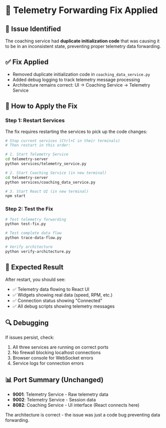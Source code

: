 # 🔧 Telemetry Forwarding Fix Applied

## 🐛 Issue Identified

The coaching service had **duplicate initialization code** that was causing it to be in an inconsistent state, preventing proper telemetry data forwarding.

## ✅ Fix Applied

- Removed duplicate initialization code in `coaching_data_service.py`
- Added debug logging to track telemetry message processing
- Architecture remains correct: UI → Coaching Service → Telemetry Service

## 🚀 How to Apply the Fix

### Step 1: Restart Services

The fix requires restarting the services to pick up the code changes:

```bash
# Stop current services (Ctrl+C in their terminals)
# Then restart in this order:

# 1. Start Telemetry Service
cd telemetry-server
python services/telemetry_service.py

# 2. Start Coaching Service (in new terminal)
cd telemetry-server
python services/coaching_data_service.py

# 3. Start React UI (in new terminal)
npm start
```

### Step 2: Test the Fix

```bash
# Test telemetry forwarding
python test-fix.py

# Test complete data flow
python trace-data-flow.py

# Verify architecture
python verify-architecture.py
```

## 🎯 Expected Result

After restart, you should see:

- ✅ Telemetry data flowing to React UI
- ✅ Widgets showing real data (speed, RPM, etc.)
- ✅ Connection status showing "Connected"
- ✅ All debug scripts showing telemetry messages

## 🔍 Debugging

If issues persist, check:

1. All three services are running on correct ports
2. No firewall blocking localhost connections
3. Browser console for WebSocket errors
4. Service logs for connection errors

## 📊 Port Summary (Unchanged)

- **9001**: Telemetry Service - Raw telemetry data
- **9002**: Telemetry Service - Session data
- **8082**: Coaching Service - UI interface (React connects here)

The architecture is correct - the issue was just a code bug preventing data forwarding.
